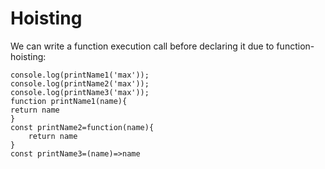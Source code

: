 # Hoisting

We can write a function execution call before declaring it due to function-hoisting:

```
console.log(printName1('max'));
console.log(printName2('max'));
console.log(printName3('max'));
function printName1(name){
return name
}
const printName2=function(name){
    return name
}
const printName3=(name)=>name
```

